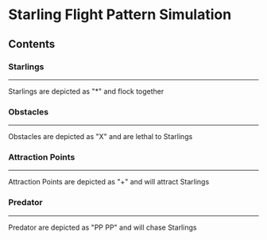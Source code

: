 # Starling Flight Pattern Simulation

## Contents

### Starlings
---
Starlings are depicted as "*" and flock together

### Obstacles
---
Obstacles are depicted as "X" and are lethal to Starlings

### Attraction Points
---
Attraction Points are depicted as "+" and will attract Starlings

### Predator
---
Predator are depicted as "PP
                          PP" and will chase Starlings

